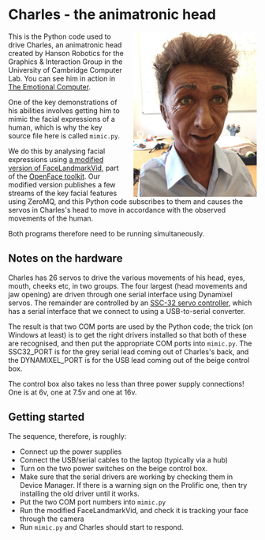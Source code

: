 # Charles - the animatronic head

<img src="charles.jpg" style="width: 250px; float:right; margin-left:20px;">This is the Python code used to drive Charles, an animatronic head created by Hanson Robotics for the Graphics & Interaction Group in the University of Cambridge Computer Lab.  You can see him in action in [The Emotional Computer](http://www.sms.cam.ac.uk/media/1086225).

One of the key demonstrations of his abilities involves getting him to mimic the facial expressions of a human, which is why the key source file here is called `mimic.py`.  

We do this by analysing facial expressions using [a modified version of FaceLandmarkVid](https://github.com/daviesian/OpenFace/tree/master/exe/FaceLandmarkVid), part of the [OpenFace toolkit](https://github.com/TadasBaltrusaitis/OpenFace).  Our modified version publishes a few streams of the key facial features using ZeroMQ, and this Python code subscribes to them and causes the servos in Charles's head to move in accordance with the observed movements of the human.

Both programs therefore need to be running simultaneously.

##  Notes on the hardware

Charles has 26 servos to drive the various movements of his head, eyes, mouth, cheeks etc, in two groups.  The four largest (head movements and jaw opening) are driven through one serial interface using Dynamixel servos.  The remainder are controlled by an [SSC-32 servo controller](http://www.lynxmotion.com/p-395-ssc-32-servo-controller.aspx), which has a serial interface that we connect to using a USB-to-serial converter.

The result is that two COM ports are used by the Python code; the trick (on Windows at least) is to get the right drivers installed so that both of these are recognised, and then put the appropriate COM ports into `mimic.py`.  The SSC32_PORT is for the grey serial lead coming out of Charles's back, and the DYNAMIXEL_PORT is for the USB lead coming out of the beige control box.

The control box also takes no less than three power supply connections! One is at 6v, one at 7.5v and one at 16v.

## Getting started

The sequence, therefore, is roughly:

* Connect up the power supplies
* Connect the USB/serial cables to the laptop (typically via a hub)
* Turn on the two power switches on the beige control box.
* Make sure that the serial drivers are working by checking them in Device Manager.  If there is a warning sign on the Prolific one, then try installing the old driver until it works.
* Put the two COM port numbers into `mimic.py`
* Run the modified FaceLandmarkVid, and check it is tracking your face through the camera
* Run `mimic.py` and Charles should start to respond.
